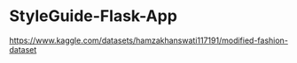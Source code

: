 # StyleGuide-Flask-App
https://www.kaggle.com/datasets/hamzakhanswati117191/modified-fashion-dataset

